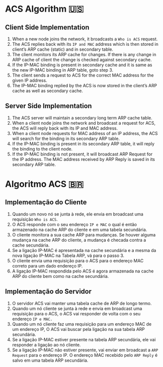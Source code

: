 # ACS Algorithm :us:

## Client Side Implementation
1. When a new node joins the network, it broadcasts a `Who is ACS` request.
2. The ACS replies back with its `IP and MAC` address which is then stored in client’s ARP cache (static) and in secondary table.
3. The client monitors its ARP cache for changes. If there is any change in ARP cache of client the change is checked against secondary cache.
4. If the IP-MAC binding is present in secondary cache and it is same as the new IP-MAC binding in ARP table, goto step 3.
5. The client sends a request to ACS for the correct MAC address for the given IP address.
6. The IP-MAC binding replied by the ACS is now stored in the client’s ARP cache as well as secondary cache.

## Server Side Implementation
1. The ACS server will maintain a secondary long term ARP cache table.
2. When a client node joins the network and broadcast a request for ACS, the ACS will reply back with its IP and MAC address.
3. When a client node requests for MAC address of an IP address, the ACS will search for the  binding  in  its secondary ARP table.
4. If the IP-MAC binding is present in its secondary ARP table, it will reply the binding to the client node.
5. If the IP-MAC binding is not present, it will broadcast ARP Request for the IP address. The MAC address received by ARP Reply is saved in its secondary ARP table.

# Algoritmo ACS 🇧🇷

## Implementação do Cliente
1. Quando um novo nó se junta à rede, ele envia em broadcast uma requisição `Who is ACS`.
2. O ACS responde com o seu endereço `IP e MAC` o qual é então armazenado na cache ARP do cliente e em uma tabela secundária.
3. O cliente monitora a sua cache ARP para mudanças. Se houver alguma mudança na cache ARP do cliente, a mudança é checada contra a cache secundária.
4. Se a ligação IP-MAC é apresentada na cache secundária e a mesma da nova ligação IP-MAC na Tabela ARP, vá para o passo 3.
5. O cliente envia uma requisição para o ACS para o endereço MAC correto para um dado endereço IP.
6. A ligação IP-MAC respondida pelo ACS é agora armazenada na cache ARP do cliente bem como na cache secundária.

## Implementação do Servidor
1. O servidor ACS vai manter uma tabela cache de ARP de longo termo.
2. Quando um nó cliente se junta à rede e envia em broadcast uma requisição para o ACS, o ACS vai responder de volta com o seu endereço `IP e MAC.`
3. Quando um nó cliente faz uma requisição para um endereço MAC de um endereço IP, O ACS vai buscar pela ligação na sua tabela ARP secundária.
4. Se a ligação IP-MAC estiver presente na tabela ARP secundária, ele vai responder a ligação ao nó cliente.
5. Se a ligação IP-MAC não estiver presente, vai enviar em broadcast a `ARP Request` para o endereço IP. O endereço MAC recebido pelo `ARP Reply` é salvo em uma tabela ARP secundária.

